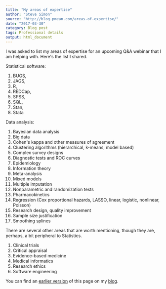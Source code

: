 ```yaml
---
title: "My areas of expertise"
author: "Steve Simon"
source: "http://blog.pmean.com/areas-of-expertise/"
date: "2017-03-30"
category: Blog post
tags: Professional details
output: html_document
---
```


I was asked to list my areas of expertise for an upcoming Q&A webinar that I am helping with. Here's the list I shared.

<!---More--->

Statistical software:

1.  BUGS,
2.  JAGS,
3.  R,
4.  REDCap,
5.  SPSS,
6.  SQL,
7.  Stan,
8.  Stata

Data analysis:

1.  Bayesian data analysis
2.  Big data
3.  Cohen's kappa and other measures of agreement
4.  Clustering algorithms (hierarchical, k-means, model based)
5.  Complex survey designs
6.  Diagnostic tests and ROC curves
7.  Epidemiology
8.  Information theory
9.  Meta-analysis
10. Mixed models
11. Multiple imputation
12. Nonparametric and randomization tests
13. Pharmacokinetics
14. Regression (Cox proportional hazards, LASSO, linear, logistic,
    nonlinear, Poisson)
15. Research design, quality improvement
16. Sample size justification
17. Smoothing splines

There are several other areas that are worth mentioning, though they are, perhaps, a bit peripheral to Statistics.

1.  Clinical trials
2.  Critical appraisal
3.  Evidence-based medicine
4.  Medical informatics
5.  Research ethics
6.  Software engineering

You can find an [earlier version][sim1] of this page on my [blog][sim2].

[sim1]: http://blog.pmean.com/areas-of-expertise/
[sim2]: http://blog.pmean.com
